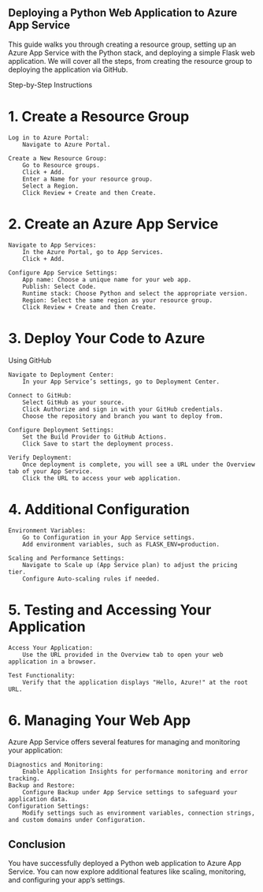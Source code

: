 ## Deploying a Python Web Application to Azure App Service

 This guide walks you through creating a resource group, setting up an Azure App Service with the Python stack, and deploying a simple Flask web application. We will cover all the steps, from creating the resource group to deploying the application via GitHub.

Step-by-Step Instructions
# 1. Create a Resource Group

    Log in to Azure Portal:
        Navigate to Azure Portal.

    Create a New Resource Group:
        Go to Resource groups.
        Click + Add.
        Enter a Name for your resource group.
        Select a Region.
        Click Review + Create and then Create.

# 2. Create an Azure App Service

    Navigate to App Services:
        In the Azure Portal, go to App Services.
        Click + Add.

    Configure App Service Settings:
        App name: Choose a unique name for your web app.
        Publish: Select Code.
        Runtime stack: Choose Python and select the appropriate version.
        Region: Select the same region as your resource group.
        Click Review + Create and then Create.

# 3. Deploy Your Code to Azure
Using GitHub

    Navigate to Deployment Center:
        In your App Service’s settings, go to Deployment Center.

    Connect to GitHub:
        Select GitHub as your source.
        Click Authorize and sign in with your GitHub credentials.
        Choose the repository and branch you want to deploy from.

    Configure Deployment Settings:
        Set the Build Provider to GitHub Actions.
        Click Save to start the deployment process.

    Verify Deployment:
        Once deployment is complete, you will see a URL under the Overview tab of your App Service.
        Click the URL to access your web application.
        
# 4. Additional Configuration

    Environment Variables:
        Go to Configuration in your App Service settings.
        Add environment variables, such as FLASK_ENV=production.

    Scaling and Performance Settings:
        Navigate to Scale up (App Service plan) to adjust the pricing tier.
        Configure Auto-scaling rules if needed.

# 5. Testing and Accessing Your Application

    Access Your Application:
        Use the URL provided in the Overview tab to open your web application in a browser.

    Test Functionality:
        Verify that the application displays "Hello, Azure!" at the root URL.

# 6. Managing Your Web App

Azure App Service offers several features for managing and monitoring your application:

    Diagnostics and Monitoring:
        Enable Application Insights for performance monitoring and error tracking.
    Backup and Restore:
        Configure Backup under App Service settings to safeguard your application data.
    Configuration Settings:
        Modify settings such as environment variables, connection strings, and custom domains under Configuration.

## Conclusion

You have successfully deployed a Python web application to Azure App Service. You can now explore additional features like scaling, monitoring, and configuring your app’s settings.

